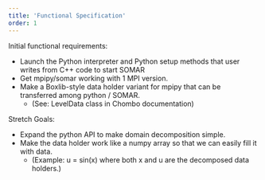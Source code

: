 ```yaml
---
title: 'Functional Specification'
order: 1
---
```

Initial functional requirements:
- Launch the Python interpreter and Python setup methods that user writes from C++ code to start SOMAR
- Get mpipy/somar working with 1 MPI version. 
- Make a Boxlib-style data holder variant for mpipy that can be transferred among python / SOMAR. 
    - (See: LevelData class in Chombo documentation) 

Stretch Goals: 
-  Expand the python API to make domain decomposition simple. 
- Make the data holder work like a numpy array so that we can easily fill it with data. 
    - (Example: u = sin(x) where both x and u are the decomposed data holders.) 